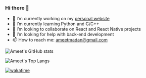 ### Hi there 👋

<!--
**ameetmadan/ameetmadan** is a ✨ _special_ ✨ repository because its `README.md` (this file) appears on your GitHub profile.
-->

- 🔭 I’m currently working on my [personal website](www.ameet-madan.ch)
- 🌱 I’m currently learning Python and C/C++
- 👯 I’m looking to collaborate on React and React Native projects
- 🤔 I’m looking for help with back-end development
- 📫 How to reach me: ameetmadan@gmail.com

![Ameet's GitHub stats](https://github-readme-stats.vercel.app/api?username=ameetmadan)

![Ameet's Top Langs](https://github-readme-stats.vercel.app/api/top-langs/?username=ameetmadan)

[![wakatime](https://wakatime.com/badge/user/f7f544be-c0dc-4316-96d1-420af5f25877.svg)](https://wakatime.com/@f7f544be-c0dc-4316-96d1-420af5f25877)
